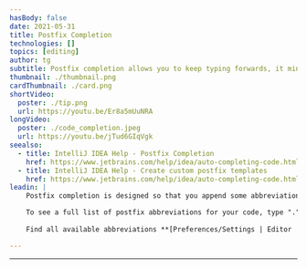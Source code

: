 ```yaml
---
hasBody: false
date: 2021-05-31
title: Postfix Completion
technologies: []
topics: [editing]
author: tg
subtitle: Postfix completion allows you to keep typing forwards, it minimises the amount of time you spend moving the cursor around while you're coding.
thumbnail: ./thumbnail.png
cardThumbnail: ./card.png
shortVideo:
  poster: ./tip.png
  url: https://youtu.be/Er8a5mUuNRA
longVideo:
  poster: ./code_completion.jpeg
  url: https://youtu.be/jTud6GIqVgk
seealso:
  - title: IntelliJ IDEA Help - Postfix Completion
    href: https://www.jetbrains.com/help/idea/auto-completing-code.html#postfix_completion
  - title: IntelliJ IDEA Help - Create custom postfix templates
    href: https://www.jetbrains.com/help/idea/auto-completing-code.html#reference.custom.postfix.templates
leadin: |
    Postfix completion is designed so that you append some abbreviation to the end of your code, and IntelliJ IDEA will know to generate more valid code . Type your code, followed by a postfix abbreviation like _.sout_ or _.var_, and see IntelliJ IDEA generate code at the start of your expression.

    To see a full list of postfix abbreviations for your code, type "." (dot) and press the "up" arrow on the dropdown list of suggestions. The postfix completions can be found at the bottom of the code suggestions list.
    
    Find all available abbreviations **[Preferences/Settings | Editor | General | Postfix Completion](https://www.jetbrains.com/help/idea/settings-postfix-completion.html)**.

---
```


---
